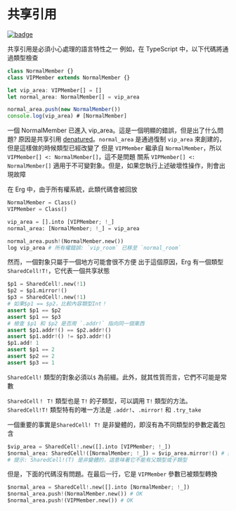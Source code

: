 # 共享引用

[![badge](https://img.shields.io/endpoint.svg?url=https%3A%2F%2Fgezf7g7pd5.execute-api.ap-northeast-1.amazonaws.com%2Fdefault%2Fsource_up_to_date%3Fowner%3Derg-lang%26repos%3Derg%26ref%3Dmain%26path%3Ddoc/EN/syntax/type/advanced/shared.md%26commit_hash%3D51de3c9d5a9074241f55c043b9951b384836b258)](https://gezf7g7pd5.execute-api.ap-northeast-1.amazonaws.com/default/source_up_to_date?owner=erg-lang&repos=erg&ref=main&path=doc/EN/syntax/type/advanced/shared.md&commit_hash=51de3c9d5a9074241f55c043b9951b384836b258)

共享引用是必須小心處理的語言特性之一
例如，在 TypeScript 中，以下代碼將通過類型檢查

```typescript
class NormalMember {}
class VIPMember extends NormalMember {}

let vip_area: VIPMember[] = []
let normal_area: NormalMember[] = vip_area

normal_area.push(new NormalMember())
console.log(vip_area) # [NormalMember]
```

一個 NormalMember 已進入 vip_area。這是一個明顯的錯誤，但是出了什么問題?
原因是共享引用 [denatured](./variance.md)。`normal_area` 是通過復制 `vip_area` 來創建的，但是這樣做的時候類型已經改變了
但是 `VIPMember` 繼承自 `NormalMember`，所以 `VIPMember[] <: NormalMember[]`，這不是問題
關系 `VIPMember[] <: NormalMember[]` 適用于不可變對象。但是，如果您執行上述破壞性操作，則會出現故障

在 Erg 中，由于所有權系統，此類代碼會被回放

```python
NormalMember = Class()
VIPMember = Class()

vip_area = [].into [VIPMember; !_]
normal_area: [NormalMember; !_] = vip_area

normal_area.push!(NormalMember.new())
log vip_area # 所有權錯誤: `vip_room` 已移至 `normal_room`
```

然而，一個對象只屬于一個地方可能會很不方便
出于這個原因，Erg 有一個類型 `SharedCell!T!`，它代表一個共享狀態

```python
$p1 = SharedCell!.new(!1)
$p2 = $p1.mirror!()
$p3 = SharedCell!.new(!1)
# 如果$p1 == $p2，比較內容類型Int！
assert $p1 == $p2
assert $p1 == $p3
# 檢查 $p1 和 $p2 是否用 `.addr!` 指向同一個東西
assert $p1.addr!() == $p2.addr!()
assert $p1.addr!() != $p3.addr!()
$p1.add! 1
assert $p1 == 2
assert $p2 == 2
assert $p3 == 1
```

`SharedCell!` 類型的對象必須以`$` 為前綴。此外，就其性質而言，它們不可能是常數

`SharedCell！ T!` 類型也是 `T!` 的子類型，可以調用 `T!` 類型的方法。`SharedCell!T!` 類型特有的唯一方法是 `.addr!`、`.mirror!` 和 `.try_take`

一個重要的事實是`SharedCell! T!` 是非變體的，即沒有為不同類型的參數定義包含

```python
$vip_area = SharedCell!.new([].into [VIPMember; !_])
$normal_area: SharedCell!([NormalMember; !_]) = $vip_area.mirror!() # 類型錯誤: 預期 SharedCell！([NormalMember；！_])，但得到 SharedCell！([VIPMember;!_])
# 提示: SharedCell!(T) 是非變體的，這意味著它不能有父類型或子類型
```

但是，下面的代碼沒有問題。在最后一行，它是 `VIPMember` 參數已被類型轉換

```python
$normal_area = SharedCell!.new([].into [NormalMember; !_])
$normal_area.push!(NormalMember.new()) # OK
$normal_area.push!(VIPMember.new()) # OK
```
